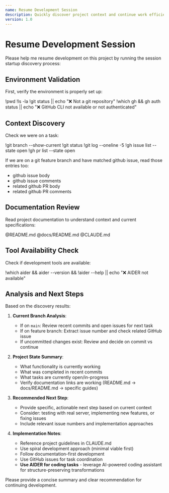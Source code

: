 ```yaml
---
name: Resume Development Session
description: Quickly discover project context and continue work efficiently
version: 1.0
---
```


# Resume Development Session

Please help me resume development on this project by running the session startup discovery process:

## Environment Validation

First, verify the environment is properly set up:

!pwd
!ls -la
!git status || echo "❌ Not a git repository"
!which gh && gh auth status || echo "❌ GitHub CLI not available or not authenticated"

## Context Discovery

Check we were on a task:

<git-status>
!git branch --show-current
!git status
!git log --oneline -5
</git-status>

<github-status>
!gh issue list --state open
!gh pr list --state open
</github-status>

If we are on a git feature branch and have matched github issue, read those entries too:

* github issue body
* github issue comments
* related github PR body
* related github PR comments

## Documentation Review

Read project documentation to understand context and current specifications:

@README.md
@docs/README.md
@CLAUDE.md

## Tool Availability Check

Check if development tools are available:

!which aider && aider --version && !aider --help || echo "❌ AIDER not available"

## Analysis and Next Steps

Based on the discovery results:

1. **Current Branch Analysis**: 
   - If on `main`: Review recent commits and open issues for next task
   - If on feature branch: Extract issue number and check related GitHub issue
   - If uncommitted changes exist: Review and decide on commit vs continue

2. **Project State Summary**:
   - What functionality is currently working
   - What was completed in recent commits
   - What tasks are currently open/in-progress
   - Verify documentation links are working (README.md → docs/README.md → specific guides)

3. **Recommended Next Step**:
   - Provide specific, actionable next step based on current context
   - Consider: testing with real server, implementing new features, or fixing issues
   - Include relevant issue numbers and implementation approaches

4. **Implementation Notes**:
   - Reference project guidelines in CLAUDE.md
   - Use spiral development approach (minimal viable first)
   - Follow documentation-first development
   - Use GitHub issues for task coordination
   - **Use AIDER for coding tasks** - leverage AI-powered coding assistant for structure-preserving transformations

Please provide a concise summary and clear recommendation for continuing development.
